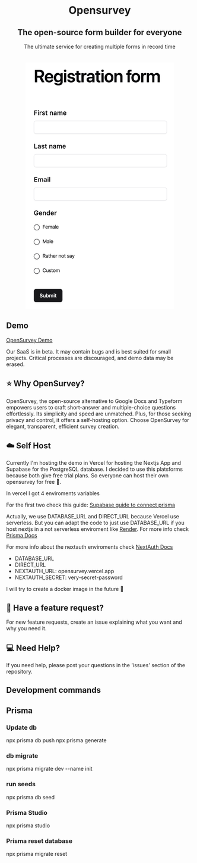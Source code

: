<h1 align="center">Opensurvey</h1>

<h2 align="center">The open-source form builder for everyone</h2>

<div align="center">
The ultimate service for creating multiple forms in record time
</div>

<br>
<br>

<div align="center">
<img width="400" alt="notification-center-912bb96e009fb3a69bafec23bcde00b0" src="public/home-image.png" height="663">
</div>

## Demo

[OpenSurvey Demo](https://opensurvey.vercel.app/)

Our SaaS is in beta. It may contain bugs and is best suited for small projects. Critical processes are discouraged, and demo data may be erased.

## ⭐️ Why OpenSurvey?

OpenSurvey, the open-source alternative to Google Docs and Typeform empowers users to craft short-answer and multiple-choice questions effortlessly. Its simplicity and speed are unmatched. Plus, for those seeking privacy and control, it offers a self-hosting option. Choose OpenSurvey for elegant, transparent, efficient survey creation.

## ☁️ Self Host

Currently I'm hosting the demo in Vercel for hosting the Nextjs App and Supabase for the PostgreSQL database.
I decided to use this platsforms because both give free trial plans. So everyone can host their own
opensurvey for free 🤑.

In vercel I got 4 enviroments variables

For the first two check this guide: [Supabase guide to connect prisma](https://supabase.com/partners/integrations/prisma)

Actually, we use DATABASE_URL and DIRECT_URL because Vercel use serverless. But you can adapt the code to just use DATABASE_URL if you host nextjs in a not serverless enviroment like [Render](https://render.com/). For more info check [Prisma Docs](https://www.prisma.io/docs/concepts/database-connectors/postgresql)

For more info about the nextauth enviroments check [NextAuth Docs](https://next-auth.js.org/configuration/options)

- DATABASE_URL
- DIRECT_URL
- NEXTAUTH_URL: opensurvey.vercel.app
- NEXTAUTH_SECRET: very-secret-password

I will try to create a docker image in the future 🙂

## 🚀 Have a feature request?

For new feature requests, create an issue explaining what you want and why you need it.

## 💻 Need Help?

If you need help, please post your questions in the 'issues' section of the repository.

## Development commands

## Prisma

### Update db

npx prisma db push
npx prisma generate

### db migrate

npx prisma migrate dev --name init

### run seeds

npx prisma db seed

### Prisma Studio

npx prisma studio

### Prisma reset database

npx prisma migrate reset
